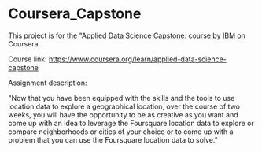 # Coursera_Capstone


This project is for the "Applied Data Science Capstone: course by IBM on Coursera.

Course link: https://www.coursera.org/learn/applied-data-science-capstone

Assignment description:

"Now that you have been equipped with the skills and the tools to use location data to explore a geographical location,
over the course of two weeks, you will have the opportunity to be as creative as you want and come up with an idea to leverage the Foursquare location data to explore or compare
neighborhoods or cities of your choice or to come up with a problem that you can use the Foursquare location data to solve."